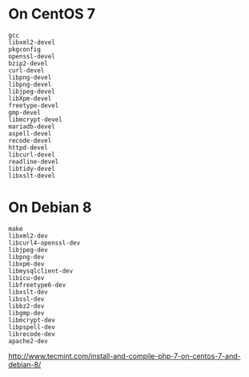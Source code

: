 # On CentOS 7
```
gcc
libxml2-devel
pkgconfig
openssl-devel
bzip2-devel
curl-devel
libpng-devel
libpng-devel
libjpeg-devel
libXpm-devel
freetype-devel
gmp-devel
libmcrypt-devel
mariadb-devel
aspell-devel
recode-devel
httpd-devel
libcurl-devel
readline-devel
libtidy-devel
libxslt-devel

```

# On Debian 8

```
make
libxml2-dev
libcurl4-openssl-dev
libjpeg-dev
libpng-dev
libxpm-dev
libmysqlclient-dev
libicu-dev
libfreetype6-dev
libxslt-dev
libssl-dev
libbz2-dev
libgmp-dev
libmcrypt-dev
libpspell-dev 
librecode-dev
apache2-dev
```

http://www.tecmint.com/install-and-compile-php-7-on-centos-7-and-debian-8/
